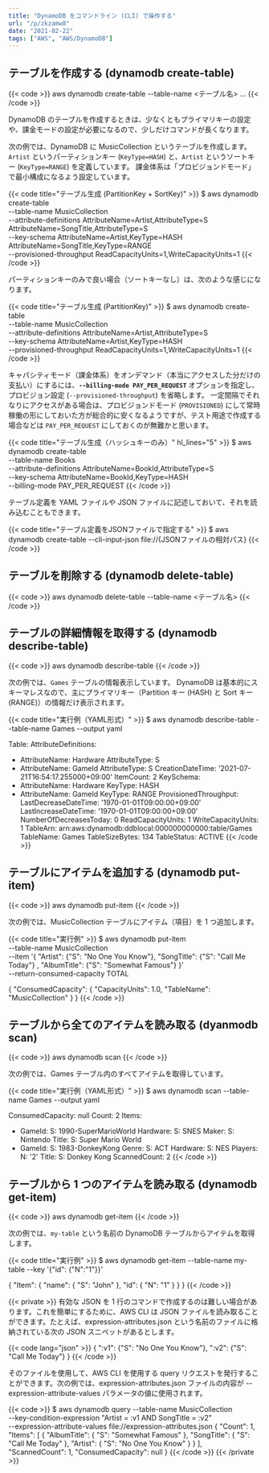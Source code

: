 ```yaml
---
title: "DynamoDB をコマンドライン (CLI) で操作する"
url: "/p/zkzamw8"
date: "2021-02-22"
tags: ["AWS", "AWS/DynamoDB"]
---
```


テーブルを作成する (dynamodb create-table)
----

{{< code >}}
aws dynamodb create-table --table-name <テーブル名> ...
{{< /code >}}

DynamoDB のテーブルを作成するときは、少なくともプライマリキーの設定や、課金モードの設定が必要になるので、少しだけコマンドが長くなります。

次の例では、DynamoDB に MusicCollection というテーブルを作成します。
`Artist` というパーティションキー (`KeyType=HASH`) と、`Artist` というソートキー (`KeyType=RANGE`) を定義しています。
課金体系は「プロビジョンドモード」で最小構成になるよう設定しています。

{{< code title="テーブル生成 (PartitionKey + SortKey)" >}}
$ aws dynamodb create-table \
    --table-name MusicCollection \
    --attribute-definitions AttributeName=Artist,AttributeType=S AttributeName=SongTitle,AttributeType=S \
    --key-schema AttributeName=Artist,KeyType=HASH AttributeName=SongTitle,KeyType=RANGE \
    --provisioned-throughput ReadCapacityUnits=1,WriteCapacityUnits=1
{{< /code >}}

パーティションキーのみで良い場合（ソートキーなし）は、次のような感じになります。

{{< code title="テーブル生成 (PartitionKey)" >}}
$ aws dynamodb create-table \
    --table-name MusicCollection \
    --attribute-definitions AttributeName=Artist,AttributeType=S \
    --key-schema AttributeName=Artist,KeyType=HASH \
    --provisioned-throughput ReadCapacityUnits=1,WriteCapacityUnits=1
{{< /code >}}

キャパシティモード（課金体系）をオンデマンド（本当にアクセスした分だけの支払い）にするには、__`--billing-mode PAY_PER_REQUEST`__ オプションを指定し、プロビジョン設定 (`--provisioned-throughput`) を省略します。
一定間隔でそれなりにアクセスがある場合は、プロビジョンドモード (`PROVISIONED`) にして常時稼働の形にしておいた方が総合的に安くなるようですが、テスト用途で作成する場合などは `PAY_PER_REQUEST` にしておくのが無難かと思います。

{{< code title="テーブル生成（ハッシュキーのみ）" hl_lines="5" >}}
$ aws dynamodb create-table \
    --table-name Books \
    --attribute-definitions AttributeName=BookId,AttributeType=S \
    --key-schema AttributeName=BookId,KeyType=HASH \
    --billing-mode PAY_PER_REQUEST
{{< /code >}}

テーブル定義を YAML ファイルや JSON ファイルに記述しておいて、それを読み込むこともできます。

{{< code title="テーブル定義をJSONファイルで指定する" >}}
$ aws dynamodb create-table --cli-input-json file://{JSONファイルの相対パス}
{{< /code >}}


テーブルを削除する (dynamodb delete-table)
----

{{< code >}}
aws dynamodb delete-table --table-name <テーブル名>
{{< /code >}}


テーブルの詳細情報を取得する (dynamodb describe-table)
----

{{< code >}}
aws dynamodb describe-table
{{< /code >}}

次の例では、`Games` テーブルの情報表示しています。
DynamoDB は基本的にスキーマレスなので、主にプライマリキー（Partition キー (HASH) と Sort キー (RANGE)）の情報だけ表示されます。

{{< code title="実行例（YAML形式）" >}}
$ aws dynamodb describe-table --table-name Games --output yaml

Table:
  AttributeDefinitions:
  - AttributeName: Hardware
    AttributeType: S
  - AttributeName: GameId
    AttributeType: S
  CreationDateTime: '2021-07-21T16:54:17.255000+09:00'
  ItemCount: 2
  KeySchema:
  - AttributeName: Hardware
    KeyType: HASH
  - AttributeName: GameId
    KeyType: RANGE
  ProvisionedThroughput:
    LastDecreaseDateTime: '1970-01-01T09:00:00+09:00'
    LastIncreaseDateTime: '1970-01-01T09:00:00+09:00'
    NumberOfDecreasesToday: 0
    ReadCapacityUnits: 1
    WriteCapacityUnits: 1
  TableArn: arn:aws:dynamodb:ddblocal:000000000000:table/Games
  TableName: Games
  TableSizeBytes: 134
  TableStatus: ACTIVE
{{< /code >}}


テーブルにアイテムを追加する (dynamodb put-item)
----

{{< code >}}
aws dynamodb put-item
{{< /code >}}

次の例では、MusicCollection テーブルにアイテム（項目）を 1 つ追加します。

{{< code title="実行例" >}}
$ aws dynamodb put-item \
    --table-name MusicCollection \
    --item '{
        "Artist": {"S": "No One You Know"},
        "SongTitle": {"S": "Call Me Today"} ,
        "AlbumTitle": {"S": "Somewhat Famous"}
      }' \
    --return-consumed-capacity TOTAL

{
    "ConsumedCapacity": {
        "CapacityUnits": 1.0,
        "TableName": "MusicCollection"
    }
}
{{< /code >}}


テーブルから全てのアイテムを読み取る (dyanmodb scan)
----

{{< code >}}
aws dynamodb scan
{{< /code >}}

次の例では、Games テーブル内のすべてアイテムを取得しています。

{{< code title="実行例（YAML形式）" >}}
$ aws dynamodb scan --table-name Games --output yaml

ConsumedCapacity: null
Count: 2
Items:
- GameId:
    S: 1990-SuperMarioWorld
  Hardware:
    S: SNES
  Maker:
    S: Nintendo
  Title:
    S: Super Mario World
- GameId:
    S: 1983-DonkeyKong
  Genre:
    S: ACT
  Hardware:
    S: NES
  Players:
    N: '2'
  Title:
    S: Donkey Kong
ScannedCount: 2
{{< /code >}}


テーブルから 1 つのアイテムを読み取る (dynamodb get-item)
----

{{< code >}}
aws dynamodb get-item
{{< /code >}}

次の例では、`my-table` という名前の DynamoDB テーブルからアイテムを取得します。

{{< code title="実行例" >}}
$ aws dynamodb get-item --table-name my-table --key '{"id": {"N":"1"}}'

{
    "Item": {
        "name": {
            "S": "John"
        },
        "id": {
            "N": "1"
        }
    }
}
{{< /code >}}


{{< private >}}
有効な JSON を 1 行のコマンドで作成するのは難しい場合があります。これを簡単にするために、AWS CLI は JSON ファイルを読み取ることができます。たとえば、expression-attributes.json という名前のファイルに格納されている次の JSON スニペットがあるとします。

{{< code lang="json" >}}
{
  ":v1": {"S": "No One You Know"},
  ":v2": {"S": "Call Me Today"}
}
{{< /code >}}

そのファイルを使用して、AWS CLI を使用する query リクエストを発行することができます。次の例では、expression-attributes.json ファイルの内容が --expression-attribute-values パラメータの値に使用されます。

{{< code >}}
$ aws dynamodb query --table-name MusicCollection \
    --key-condition-expression "Artist = :v1 AND SongTitle = :v2" \
    --expression-attribute-values file://expression-attributes.json
{
    "Count": 1,
    "Items": [
        {
            "AlbumTitle": {
                "S": "Somewhat Famous"
            },
            "SongTitle": {
                "S": "Call Me Today"
            },
            "Artist": {
                "S": "No One You Know"
            }
        }
    ],
    "ScannedCount": 1,
    "ConsumedCapacity": null
}
{{< /code >}}
{{< /private >}}

